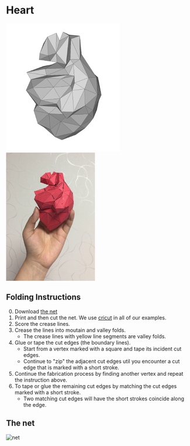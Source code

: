# Heart

<img src="./Heart.png" height="350" alt="model"> <img src="./Heart-paper-model.jpg" height="350" alt="paper craft">


## Folding Instructions

0. Download [the net](./Heart-215_cut.svg)
1. Print and then cut the net. We use [cricut](https://home.cricut.com/) in all of our examples.
2. Score the crease lines. 
3. Crease the lines into moutain and valley folds. 
   * The crease lines with yellow line segments are valley folds.
4. Glue or tape the cut edges (the boundary lines). 
   * Start from a vertex marked with a square and tape its incident cut edges. 
   * Continue to "zip" the adjacent cut edges util you encounter a cut edge that is marked with a short stroke. 
5. Continue the fabrication process by finding another vertex and repeat the instruction above.
6. To tape or glue the remaining cut edges by matching the cut edges marked with a short stroke. 
   * Two matching cut edges will have the short strokes coincide along the edge. 

## The net

<img src="https://cdn.rawgit.com/jmlien/polynet/d6ffe8e/nets/heart/Heart-215_cut.svg" width="800" alt="net">
